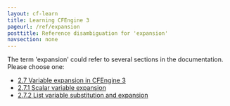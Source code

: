 ```yaml
---
layout: cf-learn
title: Learning CFEngine 3
pageurl: /ref/expansion
posttitle: Reference disambiguation for 'expansion'
navsection: none
---
```


The term 'expansion' could refer to several sections in the documentation. Please choose one:

- [2.7 Variable expansion in CFEngine 3](https://cfengine.com/manuals/cf3-Reference#Variable-expansion-in-CFEngine-3)
- [2.7.1 Scalar variable expansion](https://cfengine.com/manuals/cf3-Reference#Scalar-variable-expansion)
- [2.7.2 List variable substitution and expansion](https://cfengine.com/manuals/cf3-Reference#List-variable-substitution-and-expansion)

